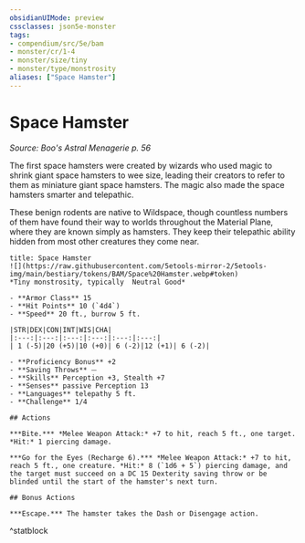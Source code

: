 ```yaml
---
obsidianUIMode: preview
cssclasses: json5e-monster
tags:
- compendium/src/5e/bam
- monster/cr/1-4
- monster/size/tiny
- monster/type/monstrosity
aliases: ["Space Hamster"]
---
```

# Space Hamster
*Source: Boo's Astral Menagerie p. 56*  

The first space hamsters were created by wizards who used magic to shrink giant space hamsters to wee size, leading their creators to refer to them as miniature giant space hamsters. The magic also made the space hamsters smarter and telepathic.

These benign rodents are native to Wildspace, though countless numbers of them have found their way to worlds throughout the Material Plane, where they are known simply as hamsters. They keep their telepathic ability hidden from most other creatures they come near.

```ad-statblock
title: Space Hamster
![](https://raw.githubusercontent.com/5etools-mirror-2/5etools-img/main/bestiary/tokens/BAM/Space%20Hamster.webp#token)
*Tiny monstrosity, typically  Neutral Good*

- **Armor Class** 15 
- **Hit Points** 10 (`4d4`)
- **Speed** 20 ft., burrow 5 ft.

|STR|DEX|CON|INT|WIS|CHA|
|:---:|:---:|:---:|:---:|:---:|:---:|
| 1 (-5)|20 (+5)|10 (+0)| 6 (-2)|12 (+1)| 6 (-2)|

- **Proficiency Bonus** +2
- **Saving Throws** ⏤
- **Skills** Perception +3, Stealth +7
- **Senses** passive Perception 13
- **Languages** telepathy 5 ft.
- **Challenge** 1/4

## Actions

***Bite.*** *Melee Weapon Attack:* +7 to hit, reach 5 ft., one target. *Hit:* 1 piercing damage.

***Go for the Eyes (Recharge 6).*** *Melee Weapon Attack:* +7 to hit, reach 5 ft., one creature. *Hit:* 8 (`1d6 + 5`) piercing damage, and the target must succeed on a DC 15 Dexterity saving throw or be blinded until the start of the hamster's next turn.

## Bonus Actions

***Escape.*** The hamster takes the Dash or Disengage action.
```
^statblock